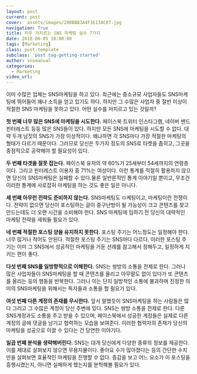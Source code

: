 ```yaml
---
layout: post
current: post
cover:  assets/images/200BB83A4F3E13AC07.jpg
navigation: True
title: 자주 저지르는 SNS 마케팅 실수 7가지
date: 2018-06-05 10:00:00
tags: [Marketing]
class: post-template
subclass: 'post tag-getting-started'
author: snsmanual
categories:
  - Marketing
video_url: 
---
```


이미 수많은 업체는 SNS마케팅을 하고 있다.
최근에는 중소규모 사업자들도 SNS마케팅에 뛰어들어 꽤나 소득을 얻고 있기도 하다.
하지만 그 수많은 사업자 중 절반 이상이 적절한 SNS 마케팅을 못하고 있다.
어떤 실수를 저지르고 있는 것일까?

**첫 번째 너무 많은 SNS에 마케팅을 시도한다.**
페이스북 트위터 인스타그램, 네이버 밴드 핀터레스트 등등 많은 SNS들이 있다. 하지만 모든 SNS에 마케팅을 시도할 수 없다.
대략 두개 남짓의 SNS가 가장 이상적이다.
왜냐하면 각 SNS마다 가장 적절한 마케팅의 형태가 다르기 때문이다.
그러므로 당신은 두가지 정도의 SNS로 타켓을 좁히고, 그곳을 중점적으로 공략해야 할 필요성이 있다.

**두 번째 타겟을 잘못 잡는다.**
페이스북 유저의 약 60%가 25세부터 54세까지의 연령층이다.
그리고 핀터레스트 이용자 중 71%는 여성이다.
이런 통계를 적절히 활용하지 않으면 당신의 SNS마케팅은 실패할 수 있다.물론 일반론적인 통계 이야기일 뿐이고,
무조건 이러한 통계에 사로잡혀 마케팅을 하는 것도 좋은 일은 아니다.

**세 번째 아무런 전략도 준비하지 않는다.**
SNS마케팅도 ㅁ케팅이고, 마케팅이란 전쟁이다.
전략이 없으면 당신이 포스팅하는 글이 중구난방이 될 가능성이 크고 콘텐츠를 찾고 만드는데도 더 오랜 시간을 소비해야 한다.
SNS 마케팅에 임하기 전 당신의 대략적인 마케팅 전략을 세워둘 필요가 있다.

**네 번째 적절한 포스팅 양을 유지하지 못한다.**
포스팅 주기는 어느정도는 일정해야 한다. 너무 많거나 적어도 안된다. 적절한 포스팅 주기는 SNS마다 다르다.
이러한 포스팅 주기는 이미 그 SNS에서 성공적인 마케팅을 거둔 선례를 참고해서 정해두고, 일정하게 지키는 편이 좋다.

**다섯 번째 SNS를 일방향적으로 이해한다.**
SNS는 쌍방의 소통을 전제로 한다. 그러나 많은 사업자들이 SNS마케팅을 할 때
콘텐츠를 올리고 아무말도 없이 있다가 또 콘텐츠를 올리는 등의 행동을 반복한다.
그러나 이는 단지 일방적인 소통에 불과하며 진정한 의미의 SNS마케팅을 위해서는 독자들과 소통을 할 필요가 있다.

**여섯 번째 다른 계정의 존재를 무시한다.**
앞서 말했듯이 SNS마케팅을 하는 사람들은 많다 그리고 그 수많은 계정이 당신 주변에 있다. SNS는 쌍방 소통을 전제로 한다.
다른 SNS계정과도 소통을 주고 받을 수 있으며, 페이스북에서 성공한 계정들은 실제로 다른 계정의 글에 댓글을 남기고 협력하는 모습을 보여준다.
이러한 협력자의 존재가 당신의 마케팅을 성공으로 이끌 수 있다는 건 당연한 이야기다.

**일곱 번째 분석을 생략해버린다.**
SNS는 대개 당신에게 다양한 종류의 정보를 제공한다.
이를 제대로 살펴보지 않으면 무용지물이다. 좋아요 수가 많아졌다는 등의 간단한 수치만을 살펴보면 효율적인 마케팅을 진행할 수 없다.
증감을 보고 어느 요소가 이 포스팅을 흥행시켰는지, 아니면 실패하게 했는지를 분헉해볼 필요가 있다.